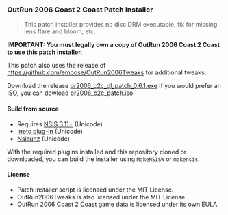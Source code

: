 ### OutRun 2006 Coast 2 Coast Patch Installer
> This patch installer provides no disc DRM executable, fix for missing lens flare and bloom, etc.

**IMPORTANT: You must legally own a copy of OutRun 2006 Coast 2 Coast to use this patch installer.**

This patch also uses the release of https://github.com/emoose/OutRun2006Tweaks for additional tweaks.

Download the release [or2006_c2c_dl_patch_0.6.1.exe](https://github.com/stpettersens/or2006_c2c_patch/releases/download/v0.6.1/or2006_c2c_dl_patch_0.6.1.exe)
If you would prefer an ISO, you can dowload [or2006_c2c_patch.iso](https://github.com/stpettersens/or2006_c2c_patch/releases/download/v0.6.1/or2006_c2c_patch.iso)
#### Build from source

* Requires [NSIS 3.11+](https://nsis.sourceforge.io/Download) (Unicode)
* [Inetc plug-in](https://nsis.sourceforge.io/Inetc_plug-in) (Unicode)
* [Nsisunz](https://nsis.sourceforge.io/Nsisunz_plug-in) (Unicode)

With the required plugins installed and this repository cloned or downloaded, you can build the installer
using `MakeNSISW` or `makensis`.

#### License
* Patch installer script is licensed under the MIT License.
* OutRun2006Tweaks is also licensed under the MIT License.
* OutRun 2006 Coast 2 Coast game data is licensed under its own EULA.
